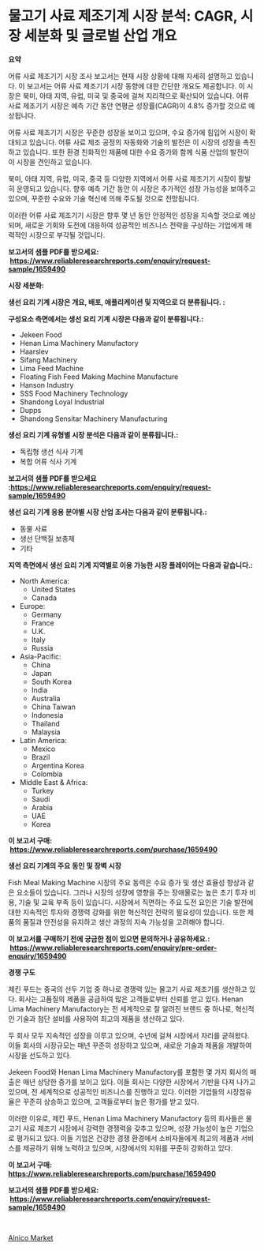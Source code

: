 <p><h1>물고기 사료 제조기계 시장 분석: CAGR, 시장 세분화 및 글로벌 산업 개요</h1></p><p><strong>요약</strong></p>
<p><p>어류 사료 제조기기 시장 조사 보고서는 현재 시장 상황에 대해 자세히 설명하고 있습니다. 이 보고서는 어류 사료 제조기기 시장 동향에 대한 간단한 개요도 제공합니다. 이 시장은 북미, 아태 지역, 유럽, 미국 및 중국에 걸쳐 지리적으로 확산되어 있습니다. 어류 사료 제조기기 시장은 예측 기간 동안 연평균 성장률(CAGR)이 4.8% 증가할 것으로 예상됩니다.</p><p>어류 사료 제조기기 시장은 꾸준한 성장을 보이고 있으며, 수요 증가에 힘입어 시장이 확대되고 있습니다. 어류 사료 제조 공정의 자동화와 기술의 발전은 이 시장의 성장을 촉진하고 있습니다. 또한 환경 친화적인 제품에 대한 수요 증가와 함께 식품 산업의 발전이 이 시장을 견인하고 있습니다.</p><p>북미, 아태 지역, 유럽, 미국, 중국 등 다양한 지역에서 어류 사료 제조기기 시장이 활발히 운영되고 있습니다. 향후 예측 기간 동안 이 시장은 추가적인 성장 가능성을 보여주고 있으며, 꾸준한 수요와 기술 혁신에 의해 주도될 것으로 전망됩니다.</p><p>이러한 어류 사료 제조기기 시장은 향후 몇 년 동안 안정적인 성장을 지속할 것으로 예상되며, 새로운 기회와 도전에 대응하여 성공적인 비즈니스 전략을 구상하는 기업에게 매력적인 시장으로 부각될 것입니다.</p></p>
<p><strong>보고서의 샘플 PDF를 받으세요: &nbsp;<a href="https://www.reliableresearchreports.com/enquiry/request-sample/1659490">https://www.reliableresearchreports.com/enquiry/request-sample/1659490</a></strong></p>
<p><strong>시장 세분화:</strong></p>
<p><strong> 생선 요리 기계 시장은 개요, 배포, 애플리케이션 및 지역으로 더 분류됩니다. :</strong></p>
<p><strong>구성요소 측면에서는 생선 요리 기계 시장은 다음과 같이 분류됩니다.:</strong></p>
<p><ul><li>Jekeen Food</li><li>Henan Lima Machinery Manufactory</li><li>Haarslev</li><li>Sifang Machinery</li><li>Lima Feed Machine</li><li>Floating Fish Feed Making Machine Manufacture</li><li>Hanson Industry</li><li>SSS Food Machinery Technology</li><li>Shandong Loyal Industrial</li><li>Dupps</li><li>Shandong Sensitar Machinery Manufacturing</li></ul></p>
<p><strong> 생선 요리 기계 유형별 시장 분석은 다음과 같이 분류됩니다.:</strong></p>
<p><ul><li>독립형 생선 식사 기계</li><li>복합 어류 식사 기계</li></ul></p>
<p><strong>보고서의 샘플 PDF를 받으세요 :<a href="https://www.reliableresearchreports.com/enquiry/request-sample/1659490">https://www.reliableresearchreports.com/enquiry/request-sample/1659490</a></strong></p>
<p><strong> 생선 요리 기계 응용 분야별 시장 산업 조사는 다음과 같이 분류됩니다.:</strong></p>
<p><ul><li>동물 사료</li><li>생선 단백질 보충제</li><li>기타</li></ul></p>
<p><strong>지역 측면에서 생선 요리 기계 지역별로 이용 가능한 시장 플레이어는 다음과 같습니다.:</strong></p>
<p><ul>
    <li>
        North America:
        <ul>
            <li>United States</li>
            <li>Canada</li>
        </ul>
    </li>
    <li>
        Europe:
        <ul>
            <li>Germany</li>
            <li>France</li>
            <li>U.K.</li>
            <li>Italy</li>
            <li>Russia</li>
        </ul>
    </li>
    <li>
        Asia-Pacific:
        <ul>
            <li>China</li>
            <li>Japan</li>
            <li>South Korea</li>
            <li>India</li>
            <li>Australia</li>
            <li>China Taiwan</li>
            <li>Indonesia</li>
            <li>Thailand</li>
            <li>Malaysia</li>
        </ul>
    </li>
    <li>
        Latin America:
        <ul>
            <li>Mexico</li>
            <li>Brazil</li>
            <li>Argentina Korea</li>
            <li>Colombia</li>
        </ul>
    </li>
    <li>
        Middle East & Africa:
        <ul>
            <li>Turkey</li>
            <li>Saudi</li>
            <li>Arabia</li>
            <li>UAE</li>
            <li>Korea</li>
        </ul>
    </li>
    </ul></p>
<p><strong>이 보고서 구매: &nbsp;<a href="https://www.reliableresearchreports.com/purchase/1659490">https://www.reliableresearchreports.com/purchase/1659490</a></strong></p>
<p><strong>생선 요리 기계의 주요 동인 및 장벽 시장</strong></p>
<p><p>Fish Meal Making Machine 시장의 주요 동력은 수요 증가 및 생산 효율성 향상과 같은 요소들이 있습니다. 그러나 시장의 성장에 영향을 주는 장애물로는 높은 초기 투자 비용, 기술 및 교육 부족 등이 있습니다. 시장에서 직면하는 주요 도전 요인은 기술 발전에 대한 지속적인 투자와 경쟁력 강화를 위한 혁신적인 전략의 필요성이 있습니다. 또한 제품의 품질과 안전성을 유지하고 생산 과정의 지속 가능성을 고려해야 합니다.</p></p>
<p><strong>이 보고서를 구매하기 전에 궁금한 점이 있으면 문의하거나 공유하세요.: &nbsp;<a href="https://www.reliableresearchreports.com/enquiry/pre-order-enquiry/1659490">https://www.reliableresearchreports.com/enquiry/pre-order-enquiry/1659490</a></strong></p>
<p><strong>경쟁 구도</strong></p>
<p><p>제킨 푸드는 중국의 선두 기업 중 하나로 경쟁력 있는 물고기 사료 제조기를 생산하고 있다. 회사는 고품질의 제품을 공급하여 많은 고객들로부터 신뢰를 얻고 있다. Henan Lima Machinery Manufactory는 전 세계적으로 잘 알려진 브랜드 중 하나로, 혁신적인 기술과 첨단 설비를 사용하여 최고의 제품을 생산하고 있다. </p><p>두 회사 모두 지속적인 성장을 이루고 있으며, 수년에 걸쳐 시장에서 자리를 굳혀왔다. 이들 회사의 시장규모는 매년 꾸준히 성장하고 있으며, 새로운 기술과 제품을 개발하여 시장을 선도하고 있다. </p><p>Jekeen Food와 Henan Lima Machinery Manufactory를 포함한 몇 가지 회사의 매출은 매년 상당한 증가를 보이고 있다. 이들 회사는 다양한 시장에서 기반을 다져 나가고 있으며, 전 세계적으로 성공적인 비즈니스를 진행하고 있다. 이러한 기업들의 시장점유율은 꾸준히 상승하고 있으며, 고객들로부터 높은 평가를 받고 있다. </p><p>이러한 이유로, 제킨 푸드, Henan Lima Machinery Manufactory 등의 회사들은 물고기 사료 제조기 시장에서 강력한 경쟁력을 갖추고 있으며, 성장 가능성이 높은 기업으로 평가되고 있다. 이들 기업은 건강한 경쟁 환경에서 소비자들에게 최고의 제품과 서비스를 제공하기 위해 노력하고 있으며, 시장에서의 지위를 꾸준히 강화하고 있다.</p></p>
<p><strong>이 보고서 구매: &nbsp; <a href="https://www.reliableresearchreports.com/purchase/1659490">https://www.reliableresearchreports.com/purchase/1659490</a></strong></p>
<p><strong>보고서의 샘플 PDF를 받으세요: &nbsp;<a href="https://www.reliableresearchreports.com/enquiry/request-sample/1659490">https://www.reliableresearchreports.com/enquiry/request-sample/1659490</a></strong><strong></strong></p>
<p>&nbsp;</p>
<p><p><a href="https://fearless-okapi-6c8.notion.site/Alnico-Market-with-the-goal-of-estimating-the-market-size-and-future-growth-potential-of-various-mar-7126644deb7d434e9c910c9f2b790e32">Alnico Market</a></p></p>